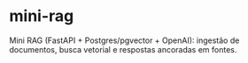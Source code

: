 # mini-rag
Mini RAG (FastAPI + Postgres/pgvector + OpenAI): ingestão de documentos, busca vetorial e respostas ancoradas em fontes.

